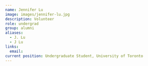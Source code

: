 ```yaml
---
name: Jennifer Lu
image: images/jennifer-lu.jpg
description: Volunteer
role: undergrad
group: alumni
aliases:
  - J. Lu
  - J Lu
links:
  email:
current position: Undergraduate Student, University of Toronto
---
```

